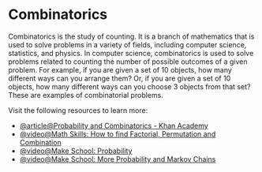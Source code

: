 # Combinatorics

Combinatorics is the study of counting. It is a branch of mathematics that is used to solve problems in a variety of fields, including computer science, statistics, and physics. In computer science, combinatorics is used to solve problems related to counting the number of possible outcomes of a given problem. For example, if you are given a set of 10 objects, how many different ways can you arrange them? Or, if you are given a set of 10 objects, how many different ways can you choose 3 objects from that set? These are examples of combinatorial problems.

Visit the following resources to learn more:

- [@article@Probability and Combinatorics - Khan Academy](https://www.khanacademy.org/math/probability/probability-and-combinatorics-topic)
- [@video@Math Skills: How to find Factorial, Permutation and Combination](https://www.youtube.com/watch?v=8RRo6Ti9d0U)
- [@video@Make School: Probability](https://www.youtube.com/watch?v=sZkAAk9Wwa4)
- [@video@Make School: More Probability and Markov Chains](https://www.youtube.com/watch?v=dNaJg-mLobQ)
